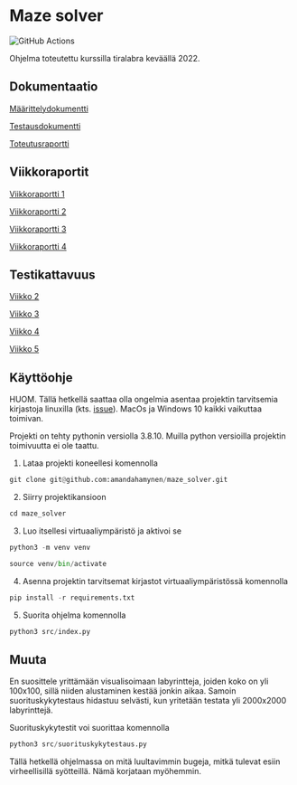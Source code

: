 # Maze solver

![GitHub Actions](https://github.com/amandahamynen/maze_solver/workflows/CI/badge.svg)

Ohjelma toteutettu kurssilla tiralabra keväällä 2022.

## Dokumentaatio
[Määrittelydokumentti](https://github.com/amandahamynen/maze_solver/blob/main/dokumentaatio/maarittelydokumentti.md)

[Testausdokumentti](https://github.com/amandahamynen/maze_solver/blob/main/dokumentaatio/testausdokumentti.md)

[Toteutusraportti](https://github.com/amandahamynen/maze_solver/blob/main/dokumentaatio/toteutusraportti.md)

## Viikkoraportit
[Viikkoraportti 1](https://github.com/amandahamynen/maze_solver/blob/main/dokumentaatio/viikkoraportti_1.md)

[Viikkoraportti 2](https://github.com/amandahamynen/maze_solver/blob/main/dokumentaatio/viikkoraportti_2.md)

[Viikkoraportti 3](https://github.com/amandahamynen/maze_solver/blob/main/dokumentaatio/viikkoraportti_3.md)

[Viikkoraportti 4](https://github.com/amandahamynen/maze_solver/blob/main/dokumentaatio/viikkoraportti_4.md)

## Testikattavuus
[Viikko 2](https://github.com/amandahamynen/maze_solver/blob/main/dokumentaatio/coverage_report_week2.png)

[Viikko 3](https://github.com/amandahamynen/maze_solver/blob/main/dokumentaatio/coverage_report_week3.png)

[Viikko 4](https://github.com/amandahamynen/maze_solver/blob/main/dokumentaatio/coverage_report_week4.png)

[Viikko 5](https://github.com/amandahamynen/maze_solver/blob/main/dokumentaatio/coverage_report_week5.png)

## Käyttöohje

HUOM. Tällä hetkellä saattaa olla ongelmia asentaa projektin tarvitsemia kirjastoja linuxilla (kts. [issue](https://github.com/amandahamynen/maze_solver/issues/1)). MacOs ja Windows 10 kaikki vaikuttaa toimivan.

Projekti on tehty pythonin versiolla 3.8.10. Muilla python versioilla projektin toimivuutta ei ole taattu. 

1. Lataa projekti koneellesi komennolla

```python
git clone git@github.com:amandahamynen/maze_solver.git
```

2. Siirry projektikansioon

```python
cd maze_solver
```

3. Luo itsellesi virtuaaliympäristö ja aktivoi se

```python
python3 -m venv venv
```

```python
source venv/bin/activate
```

4. Asenna projektin tarvitsemat kirjastot virtuaaliympäristössä komennolla

```python
pip install -r requirements.txt
```

5. Suorita ohjelma komennolla

```python
python3 src/index.py
```

## Muuta

En suosittele yrittämään visualisoimaan labyrintteja, joiden koko on yli 100x100, sillä niiden alustaminen kestää jonkin aikaa. Samoin suorituskykytestaus hidastuu selvästi, kun yritetään testata yli 2000x2000 labyrinttejä.

Suorituskykytestit voi suorittaa komennolla

```python
python3 src/suorituskykytestaus.py
```

Tällä hetkellä ohjelmassa on mitä luultavimmin bugeja, mitkä tulevat esiin virheellisillä syötteillä. Nämä korjataan myöhemmin.
